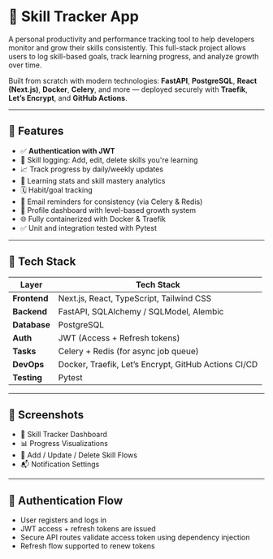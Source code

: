 # 🧠 Skill Tracker App

A personal productivity and performance tracking tool to help developers monitor and grow their skills consistently. This full-stack project allows users to log skill-based goals, track learning progress, and analyze growth over time.

Built from scratch with modern technologies: **FastAPI**, **PostgreSQL**, **React (Next.js)**, **Docker**, **Celery**, and more — deployed securely with **Traefik**, **Let’s Encrypt**, and **GitHub Actions**.

---

## 🚀 Features

- ✅ **Authentication with JWT**
- 🎯 Skill logging: Add, edit, delete skills you're learning
- 📈 Track progress by daily/weekly updates
- 🧠 Learning stats and skill mastery analytics
- 🗓️ Habit/goal tracking
- 🔔 Email reminders for consistency (via Celery & Redis)
- 👤 Profile dashboard with level-based growth system
- 🌐 Fully containerized with Docker & Traefik
- ✅ Unit and integration tested with Pytest

---

## 🧰 Tech Stack

| Layer        | Tech Stack                                                                 |
|--------------|-----------------------------------------------------------------------------|
| **Frontend** | Next.js, React, TypeScript, Tailwind CSS                                    |
| **Backend**  | FastAPI, SQLAlchemy / SQLModel, Alembic                                     |
| **Database** | PostgreSQL                                                                  |
| **Auth**     | JWT (Access + Refresh tokens)                                               |
| **Tasks**    | Celery + Redis (for async job queue)                                        |
| **DevOps**   | Docker, Traefik, Let’s Encrypt, GitHub Actions CI/CD                        |
| **Testing**  | Pytest                                                                      |

---

## 📸 Screenshots

<!-- You can add local screenshots or link to deployed frontend once hosted -->
- 📍 Skill Tracker Dashboard  
- 📊 Progress Visualizations  
- 🧩 Add / Update / Delete Skill Flows  
- 📬 Notification Settings

---

## 🔐 Authentication Flow

- User registers and logs in
- JWT access + refresh tokens are issued
- Secure API routes validate access token using dependency injection
- Refresh flow supported to renew tokens


